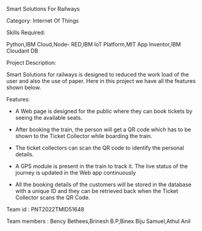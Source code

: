 Smart Solutions For Railways

Category: Internet Of Things

Skills Required:

Python,IBM Cloud,Node- RED,IBM IoT Platform,MIT App Inventor,IBM Cloudant DB

Project Description:

Smart Solutions for railways is designed to reduced the work load of the user and also the use of paper. Here in this project we have all the features shown below.

Features:

   * A Web page is designed for the public where they can book tickets by seeing the available seats.

   * After booking the train, the person will get a QR code which has to be shown to the Ticket Collector while boarding the train.

   * The ticket collectors can scan the QR code to identify the personal details.

   * A GPS module is present in the train to track it. The live status of the journey is updated in the Web app continuously

   * All the booking details of the customers will be stored in the database with a unique ID and they can be retrieved back when the Ticket Collector scans the QR Code.


 Team id : PNT2022TMID51648
 
 Team members : Bency Bethees,Brinesh B.P,Binex Biju Samuel,Athul Anil

